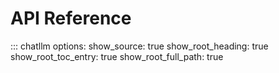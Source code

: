 # API Reference

::: chatllm
    options:
        show_source: true
        show_root_heading: true
        show_root_toc_entry: true
        show_root_full_path: true